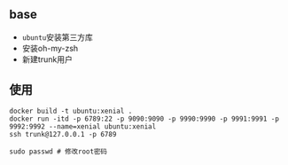 
## base

- `ubuntu`安装第三方库
- 安装oh-my-zsh
- 新建trunk用户

## 使用

```shell script
docker build -t ubuntu:xenial .
docker run -itd -p 6789:22 -p 9090:9090 -p 9990:9990 -p 9991:9991 -p 9992:9992 --name=xenial ubuntu:xenial
ssh trunk@127.0.0.1 -p 6789
```


```shell script
sudo passwd # 修改root密码
```
